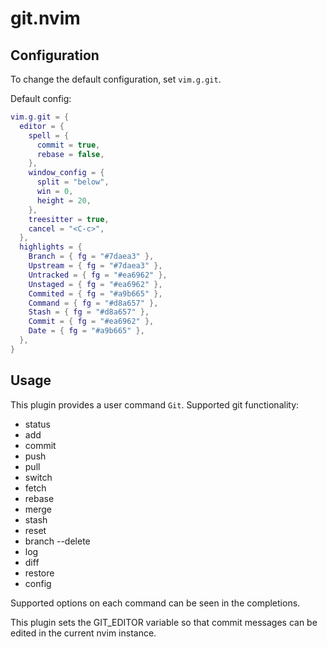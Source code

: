 # git.nvim

## Configuration
To change the default configuration, set `vim.g.git`.

Default config:
```lua
vim.g.git = {
  editor = {
    spell = {
      commit = true,
      rebase = false,
    },
    window_config = {
      split = "below",
      win = 0,
      height = 20,
    },
    treesitter = true,
    cancel = "<C-c>",
  },
  highlights = {
    Branch = { fg = "#7daea3" },
    Upstream = { fg = "#7daea3" },
    Untracked = { fg = "#ea6962" },
    Unstaged = { fg = "#ea6962" },
    Commited = { fg = "#a9b665" },
    Command = { fg = "#d8a657" },
    Stash = { fg = "#d8a657" },
    Commit = { fg = "#ea6962" },
    Date = { fg = "#a9b665" },
  },
}
```

## Usage
This plugin provides a user command `Git`. Supported git functionality:
- status
- add
- commit
- push
- pull
- switch
- fetch
- rebase
- merge
- stash
- reset
- branch --delete
- log
- diff
- restore
- config

Supported options on each command can be seen in the completions.

This plugin sets the GIT_EDITOR variable so that commit messages can be edited in the current nvim instance.
